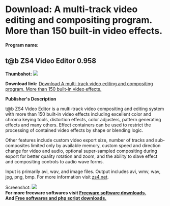 # Download: A multi-track video editing and compositing program. More than 150 built-in video effects.

**Program name:**

## t@b ZS4 Video Editor 0.958

  
**Thumbshot:** ![](http://www.freewarefiles.com/screenshot/tabzs4_md.gif)   
  
**Download link:** [Download A multi-track video editing and compositing program. More than 150 built-in video effects.](http://freesoftwares.boysofts.com/Tb-ZS-Video-Editor_program_15040.html)  
  


**Publisher's Description**  
  


t@b ZS4 Video Editor is a multi-track video compositing and editing system with more than 150 built-in video effects including excellent color and chroma keying tools, distortion effects, color adjusters, pattern generating effects and many others. Effect containers can be used to restrict the processing of contained video effects by shape or blending logic. 

Other features include custom video export size, number of tracks and sub-composites limited only by available memory, custom speed and direction change for video and audio, optional super-sampled compositing during export for better quality rotation and zoom, and the ability to slave effect and compositing controls to audio wave forms.

Input is primarily avi, wav, and image files. Output includes avi, wmv, wav, jpg, png, bmp. For more information visit [zs4.net](http://www.zs4.net). 

  
  
Screenshot: ![](http://www.freewarefiles.com/screenshot/tabzs4.gif)   
**For more freeware softwares visit [Freeware software downloads.](http://freesoftwares.boysofts.com/)**   
**And [Free softwares and php script downloads.](http://www.boysofts.com/)**
